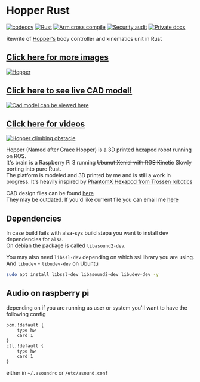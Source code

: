 # Hopper Rust

[![codecov](https://codecov.io/gh/dmweis/hopper_rust/branch/main/graph/badge.svg)](https://codecov.io/gh/dmweis/hopper_rust)
[![Rust](https://github.com/dmweis/hopper_rust/workflows/Rust/badge.svg)](https://github.com/dmweis/hopper_rust/actions)
[![Arm cross compile](https://github.com/dmweis/hopper_rust/actions/workflows/arm-cross-compile.yml/badge.svg)](https://github.com/dmweis/hopper_rust/actions/workflows/arm-cross-compile.yml)
[![Security audit](https://github.com/dmweis/hopper_rust/workflows/Security%20audit/badge.svg)](https://github.com/dmweis/hopper_rust/actions)
[![Private docs](https://github.com/dmweis/hopper_rust/workflows/Deploy%20Docs%20to%20GitHub%20Pages/badge.svg)](https://davidweis.dev/hopper_rust/hopper_rust/index.html)

Rewrite of [Hopper's](https://github.com/dmweis/Hopper_ROS) body controller and kinematics unit in Rust

## [Click here for more images](https://davidweis.dev/robotics/2019/09/21/HopperGallery2019.html)

[![Hopper](https://github.com/dmweis/Hopper_ROS/raw/master/images/ucreate_pretty.JPG)](https://davidweis.dev/robotics/2019/09/21/HopperGallery2019.html)

## [Click here to see live CAD model!](https://davidweis.dev/robotics/2019/06/22/HopperModels.html)

[![Cad model can be viewed here](https://github.com/dmweis/Hopper_ROS/raw/master/images/hopper_cad.jpg)](https://davidweis.dev/robotics/2019/06/22/HopperModels.html)

## [Click here for videos](https://www.youtube.com/playlist?list=PL2rJqSX7Z5cFj5UM5ozf1wcm_McQg75ch)

[![Hopper climbing obstacle](https://img.youtube.com/vi/faWG_BYd5a0/0.jpg)](https://www.youtube.com/playlist?list=PL2rJqSX7Z5cFj5UM5ozf1wcm_McQg75ch)

Hopper (Named after Grace Hopper) is a 3D printed hexapod robot running on ROS.  
It's brain is a Raspberry Pi 3 running ~~Ubunut Xenial with ROS Kinetic~~ Slowly porting into pure Rust.  
The platform is modeled and 3D printed by me and is still a work in progress. It's heavily inspired by [PhantomX Hexapod from Trossen robotics](http://www.trossenrobotics.com/phantomx-ax-hexapod.aspx)

CAD design files can be found [here](https://github.com/dmweis/hopper_design)  
They may be outdated. If you'd like current file you can email me [here](mailto:dweis7@gmail.com)

## Dependencies

In case build fails with alsa-sys build stepa you want to install dev dependencies for `alsa`.  
On debian the package is called `libasound2-dev`.  

You may also need `libssl-dev` depending on which ssl library you are using.  
And `libudev` - `libudev-dev` on Ubuntu

```bash
sudo apt install libssl-dev libasound2-dev libudev-dev -y
```

## Audio on raspberry pi

depending on if you are running as user or system you'll want to have the following config

```shell
pcm.!default {
    type hw
    card 1
}
ctl.!default {
    type hw
    card 1
}
```

either in `~/.asoundrc` or `/etc/asound.conf`
